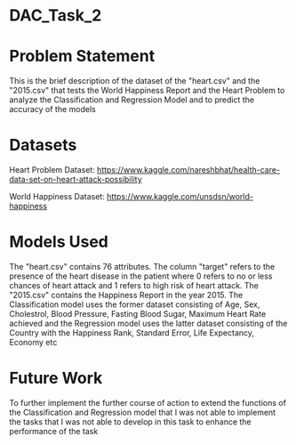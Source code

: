 # DAC_Task_2

# Problem Statement

This is the brief description of the dataset of the "heart.csv" and the "2015.csv" that tests the World Happiness Report and the Heart Problem to analyze the Classification and Regression Model and to predict the accuracy of the models 

# Datasets

Heart Problem Dataset: https://www.kaggle.com/nareshbhat/health-care-data-set-on-heart-attack-possibility

World Happiness Dataset: https://www.kaggle.com/unsdsn/world-happiness

# Models Used

The "heart.csv" contains 76 attributes. The column "target" refers to the presence of the heart disease in the patient where 0 refers to no or less chances of heart attack and 1 refers to high risk of heart attack. The "2015.csv" contains the Happiness Report in the year 2015. The Classification model uses the former dataset consisting of Age, Sex, Cholestrol, Blood Pressure, Fasting Blood Sugar, Maximum Heart Rate achieved and the Regression model uses the latter dataset consisting of the Country with the Happiness Rank, Standard Error, Life Expectancy, Economy etc 

# Future Work

To further implement the further course of action to extend the functions of the Classification and Regression model that I was not able to implement the tasks that I was not able to develop in this task to enhance the performance of the task
